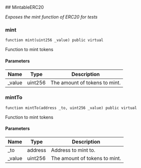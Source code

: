 ﻿﻿## MintableERC20

_Exposes the mint function of ERC20 for tests_


### mint

```solidity
function mint(uint256 _value) public virtual
```



Function to mint tokens

#### Parameters

| Name | Type | Description |
| ---- | ---- | ----------- |
| _value | uint256 | The amount of tokens to mint. |


### mintTo

```solidity
function mintTo(address _to, uint256 _value) public virtual
```



Function to mint tokens

#### Parameters

| Name | Type | Description |
| ---- | ---- | ----------- |
| _to | address | Address to mint to. |
| _value | uint256 | The amount of tokens to mint. |


